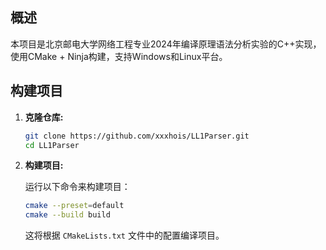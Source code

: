 ## 概述

本项目是北京邮电大学网络工程专业2024年编译原理语法分析实验的C++实现，使用CMake + Ninja构建，支持Windows和Linux平台。

## 构建项目

1. **克隆仓库:**

   ```sh
   git clone https://github.com/xxxhois/LL1Parser.git
   cd LL1Parser
   ```

2. **构建项目:**

   运行以下命令来构建项目：

   ```sh
   cmake --preset=default
   cmake --build build
   ```

   这将根据 `CMakeLists.txt` 文件中的配置编译项目。